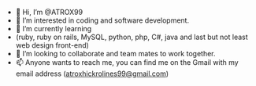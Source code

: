 - 👋 Hi, I’m @ATROX99
- 👀 I’m interested in coding and software development. 
- 🌱 I’m currently learning 
- (ruby, ruby on rails, MySQL, python, php, C#, java and last but not least web design front-end) 
- 💞️ I’m looking to collaborate and team mates to work together. 
- 📫 Anyone wants to reach me, you can find me on the Gmail with my email address (atroxhickrolines99@gmail.com) 

<!---
ATROX99/ATROX99 is a ✨ special ✨ repository because its `README.md` (this file) appears on your GitHub profile.
You can click the Preview link to take a look at your changes.
--->
